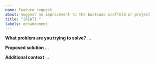```yaml
---
name: Feature request
about: Suggest an improvement to the bootcamp scaffold or project
title: "[FEAT] "
labels: enhancement
---
```


**What problem are you trying to solve?**
...

**Proposed solution**
...

**Additional context**
...
